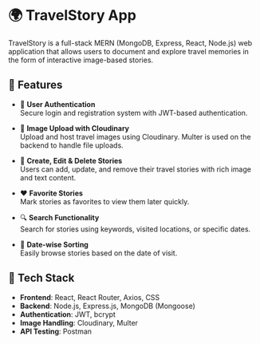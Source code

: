 # 🌍 TravelStory App

TravelStory is a full-stack MERN (MongoDB, Express, React, Node.js) web application that allows users to document and explore travel memories in the form of interactive image-based stories.

## 🚀 Features

- 🔐 **User Authentication**  
  Secure login and registration system with JWT-based authentication.

- 📸 **Image Upload with Cloudinary**  
  Upload and host travel images using Cloudinary. Multer is used on the backend to handle file uploads.

- 📝 **Create, Edit & Delete Stories**  
  Users can add, update, and remove their travel stories with rich image and text content.

- ❤️ **Favorite Stories**  
  Mark stories as favorites to view them later quickly.

- 🔍 **Search Functionality**  
  Search for stories using keywords, visited locations, or specific dates.

- 📅 **Date-wise Sorting**  
  Easily browse stories based on the date of visit.

## 🧰 Tech Stack

- **Frontend**: React, React Router, Axios, CSS  
- **Backend**: Node.js, Express.js, MongoDB (Mongoose)  
- **Authentication**: JWT, bcrypt  
- **Image Handling**: Cloudinary, Multer  
- **API Testing**: Postman

